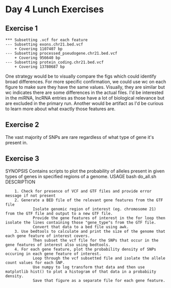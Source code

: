  # Day 4 Lunch Exercises
 
 ## Exercise 1
 ```
 *** Subsetting .vcf for each feature
 --- Subsetting exons.chr21.bed.vcf
     + Covering 1107407 bp
 --- Subsetting processed_pseudogene.chr21.bed.vcf
     + Covering 956640 bp
 --- Subsetting protein_coding.chr21.bed.vcf
     + Covering 13780687 bp
 ```
 One strategy would be to visually compare the figs which could identify broad differences. For more specific confirmation, we could use wc on each figure to make sure they have the same values. Visually, they are similar but wc indicates there are some differences in the actual files.
 I'd be interested in the miRNA, lncRNA entries as those have a lot of biological relevance but are excluded in the primary run. Another would be artifact as I'd be curious to learn more about what exactly those features are. 
 
 ## Exercise 2
 The vast majority of SNPs are rare regardless of what type of gene it's present in. 
 
 ## Exercise 3
 SYNOPSIS
 	Contains scripts to plot the probability of alleles present in given types of genes in specified regions of a genome.
 USAGE
 	bash do_all.sh <VCF file> <GTF file>
 DESCRIPTION
```
	1. Check for presence of VCF and GTF files and provide error message if not present
    2. Generate a BED file of the relevant gene features from the GTF file
			Isolate genomic region of interest (eg. chromosome 21) from the GTF file and output to a new GTF file.
			Provide the gene features of interest in the for loop then isolate the lines containing those "gene_type"s from the GTF file. 
			Convert that data to a bed file using awk.
	3. Use bedtools to calculate and print the size of the genome that each gene feature of interest covers. 
			Then subset the vcf file for the SNPs that occur in the gene features of interest also using bedtools.
	4. For each gene feature, plot the probability density of SNPs occuring in each gene feature of interest.
			Loop through the vcf subsetted file and isolate the allele count values for each SNP.
			Use numpy to log transform that data and then use matplotlib hist() to plot a histogram of that data in a probabiity density.
			Save that figure as a separate file for each gene feature. 
 ```



